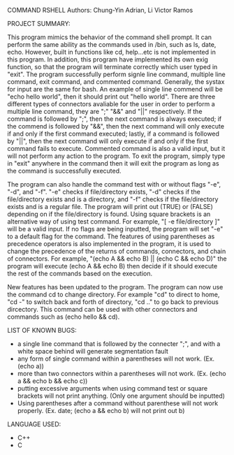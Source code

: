 COMMAND RSHELL
Authors:
	Chung-Yin Adrian, Li
	Victor Ramos

PROJECT SUMMARY:

This program mimics the behavior of the command shell prompt. It can perform the same ability as the commands used in
/bin, such as ls, date, echo. However, built in functions like cd, help...etc is not implemented in this program. In addition,
this program have implemented its own exig function, so that the program will terminate correctly which user typed in "exit".
The program successfully perform signle line command, multiple line command, exit command, and commented command. Generally,
the systax for input are the same for bash. An example of single line commend will be "echo hello world", then it should
print out "hello world". There are three different types of connectors avaliable for the user in order to perform a multiple line
command, they are ";" "&&" and "||" respectively. If the command is followed by ";", then the next command is always executed;
if the commend is followed by "&&", then the next command will only execute if and only if the first command executed; lastly,
if a command is followed by "||", then the next command will only execute if and only if the first command fails to execute.
Commented command is also a valid input, but it will not perform any action to the program. To exit the program, simply type in
"exit" anywhere in the command then it will exit the program as long as the command is successfully executed. 

The program can also handle the command test with or without flags "-e", "-d", and "-f". "-e" checks if file/directory exists, "-d" checks if the file/directory exists and is a directory, and "-f" checks if the file/directory exists and is a regular file. The program will print out (TRUE) or (FALSE) depending on if the file/directory is found. Using square brackets is an alternative way of using test command. For example, "[ -e file/directory ]" will be a valid input. If no flags are being inputted, the program will set "-e" to a default flag for the command. The features of using parentheses as precedence operators is also implemented in the program, it is used to change the precedence of the returns of commands, connectors, and chain of connectors. For example, "(echo A && echo B) || (echo C && echo D)" the program will execute (echo A && echo B) then decide if it should execute the rest of the commands based on the execution.

New features has been updated to the program. The program can now use the command cd to change directory. For example "cd" to direct to home, "cd -" to switch back and forth of directory, "cd .." to go back to previous dircectory. This command can be used with other connectors and commands such as (echo hello && cd).


LIST OF KNOWN BUGS:

- a single line command that is followed by the connecter ";", and with a white space behind will generate segmentation fault
- any form of single command within a parentheses will not work. (Ex. (echo a))
- more than two connectors within a parentheses will not work. (Ex. (echo a && echo b && echo c))
- putting excessive arguments when using command test or square brackets will not print anything. (Only one argument should be inputted)
- Using parentheses after a command without parenthese will not work properly. (Ex. date; (echo a && echo b) will not print out b)

LANGUAGE USED:
- C++
- C
